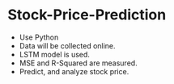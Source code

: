 # Stock-Price-Prediction
- Use Python
- Data will be collected online.
- LSTM model is used.
- MSE and R-Squared are measured.
- Predict, and analyze stock price.
